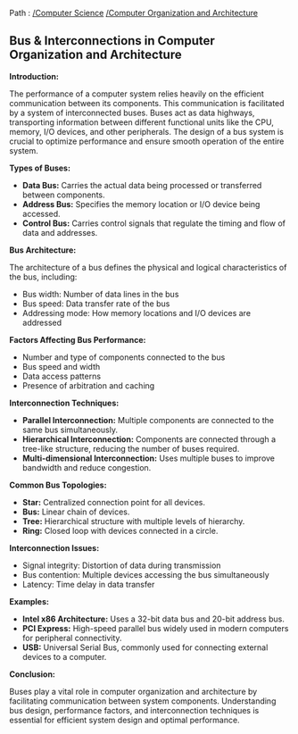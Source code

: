 Path : [/Computer Science](../../index.md) [/Computer Organization and Architecture](../index.md)
## Bus & Interconnections in Computer Organization and Architecture

**Introduction:**

The performance of a computer system relies heavily on the efficient communication between its components. This communication is facilitated by a system of interconnected buses. Buses act as data highways, transporting information between different functional units like the CPU, memory, I/O devices, and other peripherals. The design of a bus system is crucial to optimize performance and ensure smooth operation of the entire system.

**Types of Buses:**

* **Data Bus:** Carries the actual data being processed or transferred between components.
* **Address Bus:** Specifies the memory location or I/O device being accessed.
* **Control Bus:** Carries control signals that regulate the timing and flow of data and addresses.


**Bus Architecture:**

The architecture of a bus defines the physical and logical characteristics of the bus, including:

* Bus width: Number of data lines in the bus
* Bus speed: Data transfer rate of the bus
* Addressing mode: How memory locations and I/O devices are addressed


**Factors Affecting Bus Performance:**

* Number and type of components connected to the bus
* Bus speed and width
* Data access patterns
* Presence of arbitration and caching


**Interconnection Techniques:**

* **Parallel Interconnection:** Multiple components are connected to the same bus simultaneously.
* **Hierarchical Interconnection:** Components are connected through a tree-like structure, reducing the number of buses required.
* **Multi-dimensional Interconnection:** Uses multiple buses to improve bandwidth and reduce congestion.


**Common Bus Topologies:**

* **Star:** Centralized connection point for all devices.
* **Bus:** Linear chain of devices.
* **Tree:** Hierarchical structure with multiple levels of hierarchy.
* **Ring:** Closed loop with devices connected in a circle.


**Interconnection Issues:**

* Signal integrity: Distortion of data during transmission
* Bus contention: Multiple devices accessing the bus simultaneously
* Latency: Time delay in data transfer


**Examples:**

* **Intel x86 Architecture:** Uses a 32-bit data bus and 20-bit address bus.
* **PCI Express:** High-speed parallel bus widely used in modern computers for peripheral connectivity.
* **USB:** Universal Serial Bus, commonly used for connecting external devices to a computer.


**Conclusion:**

Buses play a vital role in computer organization and architecture by facilitating communication between system components. Understanding bus design, performance factors, and interconnection techniques is essential for efficient system design and optimal performance.
